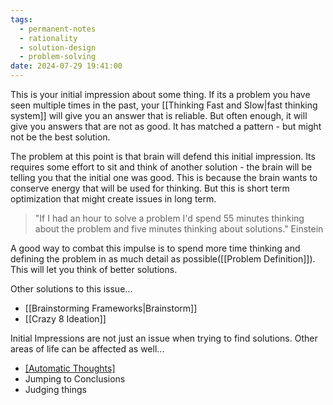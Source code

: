 ```yaml
---
tags:
  - permanent-notes
  - rationality 
  - solution-design 
  - problem-solving 
date: 2024-07-29 19:41:00
---
```


This is your initial impression about some thing. If its a problem you have seen multiple times in the past, your [[Thinking Fast and Slow|fast thinking system]] will give you an answer that is reliable. But often enough, it will give you answers that are not as good. It has matched a pattern - but might not be the best solution.

The problem at this point is that brain will defend this initial impression. Its requires some effort to sit and think of another solution - the brain will be telling you that the initial one was good. This is because the brain wants to conserve energy that will be used for thinking. But this is short term optimization that might create issues in long term.

> "If I had an hour to solve a problem I'd spend 55 minutes thinking about the problem and five minutes thinking about solutions."
> Einstein

A good way to combat this impulse is to spend more time thinking and defining the problem in as much detail as possible([[Problem Definition]]). This will let you think of better solutions.

Other solutions to this issue...

- [[Brainstorming Frameworks|Brainstorm]]
- [[Crazy 8 Ideation]]

Initial Impressions are not just an issue when trying to find solutions. Other areas of life can be affected as well...

- [[Automatic Thoughts]](CBT)
- Jumping to Conclusions
- Judging things 